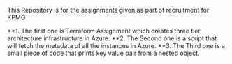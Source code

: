 
This Repository is for the assignments given as part of recruitment for KPMG

**1. The first one is Terraform Assignment which creates three tier architecture infrastructure in Azure.
**2. The Second one is a script that will fetch the metadata of all the instances in Azure.
**3. The Third one is a small piece of code that prints  key value pair from a nested object.